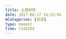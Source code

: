 ```yaml
---
title: 土真好吃
date: 2017-06-17 14:12:54
mCategories: [说说]
type: moment
time: t141254
---
```


<div id="pics-20170617141254"></div>

<script src="/lib/moment/pics.js"></script>
<script>
var data = [
    {"link": "2017-06-17_000000.jpeg", "type": "shuoshuo"}
];
picsRender(data, "pics-20170617141254");
</script>
